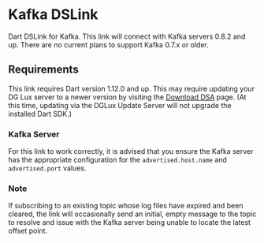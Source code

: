 # Kafka DSLink

Dart DSLink for Kafka. This link will connect with Kafka servers 0.8.2 and
up. There are no current plans to support Kafka 0.7.x or older.

## Requirements

This link requires Dart version 1.12.0 and up. This may require updating your
DG Lux server to a newer version by visiting the
[Download DSA](http://iot-dsa.org/get-started/download-dsa) page. (At this time,
updating via the DGLux Update Server will not upgrade the installed Dart SDK.)

### Kafka Server

For this link to work correctly, it is advised that you ensure the Kafka server
has the appropriate configuration for the `advertised.host.name` and
`advertised.port` values.

### Note

If subscribing to an existing topic whose log files have expired and been cleared,
the link will occasionally send an initial, empty message to the topic to
resolve and issue with the Kafka server being unable to locate the latest
offset point.